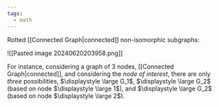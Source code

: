 ```yaml
---
tags:
  - math
---
```

Rotted [[Connected Graph|connected]] non-isomorphic subgraphs:

![[Pasted image 20240620203958.png]]

For instance, considering a graph of 3 nodes, [[Connected Graph|connected]], and considering the *node of interest*, there are only *three* possibilities, $\displaystyle \large G_1$, $\displaystyle \large G_2$ (based on node $\displaystyle \large 1$), and $\displaystyle \large G_2$ (based on node $\displaystyle \large 2$).




